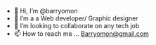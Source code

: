 - 👋 Hi, I’m @barryomon
- 👀 I’m a a Web developer/ Graphic designer   
- 💞️ I’m looking to collaborate on any tech job
- 📫 How to reach me ... Barryomon@gmail.com

<!---
barryomon/barryomon is a ✨ special ✨ repository because its `README.md` (this file) appears on your GitHub profile.
You can click the Preview link to take a look at your changes.
--->
